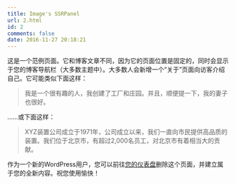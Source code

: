 ```yaml
---
title: Image's SSRPanel
url: 2.html
id: 2
comments: false
date: 2016-11-27 20:18:21
---
```


这是一个范例页面。它和博客文章不同，因为它的页面位置是固定的，同时会显示于您的博客导航栏（大多数主题中）。大多数人会新增一个“关于”页面向访客介绍自己。它可能类似下面这样：

> 我是一个很有趣的人，我创建了工厂和庄园。并且，顺便提一下，我的妻子也很好。

……或下面这样：

> XYZ装置公司成立于1971年，公司成立以来，我们一直向市民提供高品质的装置。我们位于北京市，有超过2,000名员工，对北京市有着相当大的贡献。

作为一个新的WordPress用户，您可以前往[您的仪表盘](http://blog.imagemlt.xyz/wp-admin/)删除这个页面，并建立属于您的全新内容。祝您使用愉快！